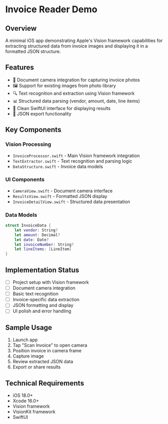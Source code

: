 # Invoice Reader Demo

## Overview
A minimal iOS app demonstrating Apple's Vision framework capabilities for extracting structured data from invoice images and displaying it in a formatted JSON structure.

## Features
- 📸 Document camera integration for capturing invoice photos
- 🖼️ Support for existing images from photo library
- 🔍 Text recognition and extraction using Vision framework
- 📊 Structured data parsing (vendor, amount, date, line items)
- 📱 Clean SwiftUI interface for displaying results
- 💾 JSON export functionality

## Key Components

### Vision Processing
- `InvoiceProcessor.swift` - Main Vision framework integration
- `TextExtractor.swift` - Text recognition and parsing logic
- `DataStructure.swift` - Invoice data models

### UI Components
- `CameraView.swift` - Document camera interface
- `ResultsView.swift` - Formatted JSON display
- `InvoiceDetailView.swift` - Structured data presentation

### Data Models
```swift
struct InvoiceData {
    let vendor: String?
    let amount: Decimal?
    let date: Date?
    let invoiceNumber: String?
    let lineItems: [LineItem]
}
```

## Implementation Status
- [ ] Project setup with Vision framework
- [ ] Document camera integration
- [ ] Basic text recognition
- [ ] Invoice-specific data extraction
- [ ] JSON formatting and display
- [ ] UI polish and error handling

## Sample Usage
1. Launch app
2. Tap "Scan Invoice" to open camera
3. Position invoice in camera frame
4. Capture image
5. Review extracted JSON data
6. Export or share results

## Technical Requirements
- iOS 18.0+
- Xcode 16.0+
- Vision framework
- VisionKit framework
- SwiftUI